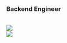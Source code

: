 ### Backend Engineer

<br>

<a href="https://github.com/fyxemmmm">
  <img align="center" src="https://github-readme-stats.vercel.app/api/top-langs/?username=fyxemmmm&theme=pink&hide_langs_below=1" />
</a>

<br>
<a href="https://github.com/fyxemmmm/chitanda-gin">
 <img align="center" src="https://github-readme-stats.vercel.app/api/pin/?username=fyxemmmm&repo=chitanda-gin&theme=dark" />
</a>

